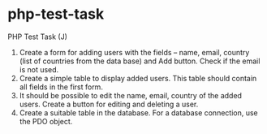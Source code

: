# php-test-task
PHP Test Task (J)

1. Create a form for adding users with the fields – name, email, country (list of countries from
the data base) and Add button. Check if the email is not used.
2. Create a simple table to display added users. This table should contain all fields in the first
form.
3. It should be possible to edit the name, email, country of the added users. Create a button for
editing and deleting a user.
4. Create a suitable table in the database. For a database connection, use the PDO object.